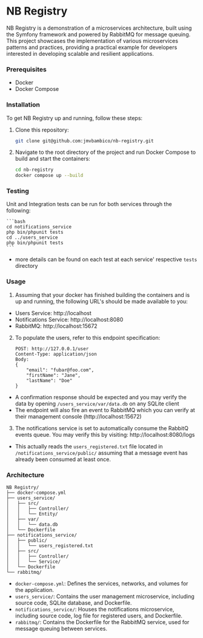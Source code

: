 # NB Registry

NB Registry is a demonstration of a microservices architecture, built using the Symfony framework and powered by RabbitMQ for message queuing. This project showcases the implementation of various microservices patterns and practices, providing a practical example for developers interested in developing scalable and resilient applications.

### Prerequisites

- Docker
- Docker Compose

### Installation

To get NB Registry up and running, follow these steps:

1. Clone this repository:

   ```bash
   git clone git@github.com:jmvbambico/nb-registry.git
   ```

2. Navigate to the root directory of the project and run Docker Compose to build and start the containers:

   ```bash
   cd nb-registry
   docker compose up --build
   ```

### Testing

Unit and Integration tests can be run for both services through the following:

    ```bash
    cd notifications_service
    php bin/phpunit tests
    cd ../users_service
    php bin/phpunit tests
    ```
- more details can be found on each test at each service' respective `tests` directory

### Usage

1. Assuming that your docker has finished building the containers and is up and running, the following URL's should be made available to you:

- Users Service: http://localhost
- Notifications Service: http://localhost:8080
- RabbitMQ: http://localhost:15672

2. To populate the users, refer to this endpoint specification:

    ```
    POST: http://127.0.0.1/user
    Content-Type: application/json
    Body:
    {
        "email": "fubar@foo.com",
        "firstName": "Jane",
        "lastName": "Doe"
    }
    ```

- A confirmation response should be expected and you may verify the data by opening `/users_service/var/data.db` on any SQLite client
- The endpoint will also fire an event to RabbitMQ which you can verify at their management console (http://localhost:15672)

3. The notifications service is set to automatically consume the RabbitQ events queue. You may verify this by visiting: http://localhost:8080/logs

- This actually reads the `users_registered.txt` file located in `/notifications_service/public/` assuming that a message event has already been consumed at least once.

### Architecture

```
NB Registry/
├── docker-compose.yml
├── users_service/
│   ├── src/
│   │   ├── Controller/
│   │   └── Entity/
│   ├── var/
│   │   └── data.db
│   └── Dockerfile
├── notifications_service/
│   ├── public/
│   │   └── users_registered.txt
│   ├── src/
│   │   ├── Controller/
│   │   └── Service/
│   └── Dockerfile
└── rabbitmq/
```

- `docker-compose.yml`: Defines the services, networks, and volumes for the application.
- `users_service/`: Contains the user management microservice, including source code, SQLite database, and Dockerfile.
- `notifications_service/`: Houses the notifications microservice, including source code, log file for registered users, and Dockerfile.
- `rabbitmq/`: Contains the Dockerfile for the RabbitMQ service, used for message queuing between services.